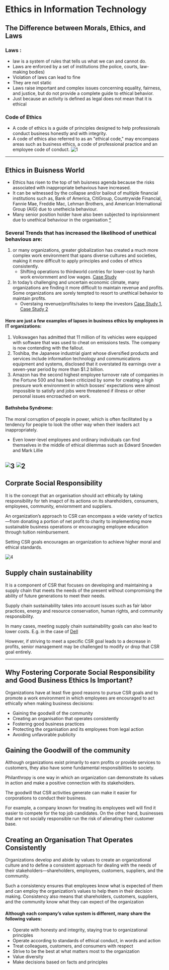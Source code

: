 # Ethics in Information Technology

## The Difference between Morals, Ethics, and Laws
### Laws :
* law is a system of rules that tells us what we can and cannot do. 
* Laws are enforced by a set of institutions (the police, courts, law-making bodies)
* Violation of laws can lead to fine
* They are not static 
* Laws raise important and complex issues concerning equality, fairness, and justice, but do not provide a complete guide to ethical behavior.
* Just because an activity is defined as legal does not mean that it is ethical

### Code of Ethics
* A code of ethics is a guide of principles designed to help professionals conduct business honestly and with integrity.
* A code of ethics also referred to as an "ethical code," may encompass areas such as business ethics, a code of professional practice and an employee code of conduct.
![1](https://user-images.githubusercontent.com/19777060/57395806-dd59a080-717d-11e9-9a1c-51377b604a08.PNG)
---

## Ethics in Buisness World
* Ethics has risen to the top of teh buisness agenda because the risks associated with inappropriate behavious have increased. 
* It can be witnessed by the collapse and/or bailout of multiple financial institutions such as, Bank of America, CitiGroup, Countrywide Financial, Fannie Mae, Freddie Mac, Lehman Brothers, and American International Group (AIG) due to unetheicla behaviour.
* Many senior position holder have also been subjected to inprisionment due to unethical behaviour in the organisation [*](https://www.cnn.com/2015/09/21/us/salmonella-peanut-exec-sentenced)
### Several Trends that has increased the likelihood of unethical behavious are: 
1. or many organizations, greater globalization has created a much more complex work environment that spans diverse cultures and societies, making it more difficult to apply principles and codes of ethics consistently.
    * Shifting operations to thirdworld contries for lower-cost by harsh work enviornment and low wages. [Case Study](https://www.washingtonpost.com/news/the-switch/wp/2016/09/01/as-apples-profits-decline-iphone-factory-workers-suffer-a-new-report-claims/?noredirect=on&utm_term=.1765249560c2)
2. In today’s challenging and uncertain economic climate, many organizations are finding it more difficult to maintain revenue and profits. Some organizations are sorely tempted to resort to unethical behavior to maintain profits.
    * Overstaing revenue/profits/sales to keep the investors [Case Study 1](https://www.theguardian.com/business/2014/oct/23/tesco-profits-black-hole-bigger), [Case Study 2](https://www.caranddriver.com/news/a15346730/streaks-over-fiat-chrysler-admits-to-overstating-u-s-sales-reports/)
#### Here are just a few examples of lapses in business ethics by employees in IT organizations:
1. Volkswagen has admitted that 11 million of its vehicles were equipped with software that was used to cheat on emissions tests. The company is now contending with the fallout.
2. Toshiba, the Japanese industrial giant whose diversified products and services include information technology and communications equipment and systems, disclosed that it overstated its earnings over a seven-year period by more than $1.2 billion.
3. Amazon has the second highest employee turnover rate of companies in the Fortune 500 and has been criticized by some for creating a high pressure work environment in which bosses’ expectations were almost impossible to satisfy and jobs were threatened if illness or other personal issues encroached on work. 
#### Bathsheba Syndrome: 
The moral corruption of people in power, which is often facilitated by a tendency for people to look the other way when their leaders act inappropriately.

* Even lower-level employees and ordinary individuals can find themselves in the middle of ethical dilemmas such as Edward Snowden and Mark Lillie

![3](https://user-images.githubusercontent.com/19777060/57397773-40e5cd00-7182-11e9-8a05-4293f5f50b4e.PNG)
![2](https://user-images.githubusercontent.com/19777060/57397775-43482700-7182-11e9-8cec-0cfebfa728d2.PNG)
---

## Corprate Social Responsibility
It is the concept that an organisation should act ethically by taking responsibility for teh imapct of its actions on its shareholders, consumers, employees, community, enviornment and suppliers. 

An organization’s approach to CSR can encompass a wide variety of tactics—from donating a portion of net profit to charity to implementing more sustainable business operations or encouraging employee education through tuition reimbursement. 

Setting CSR goals encourages an organization to achieve higher moral and ethical standards.

![4](https://user-images.githubusercontent.com/19777060/57397810-5bb84180-7182-11e9-9dac-a21e398f2415.PNG)

## Supply chain sustainability
It is a component of CSR that focuses on developing and maintaining a supply chain that meets the needs of the present without compromising the ability of future generations to meet their needs. 

Supply chain sustainability takes into account issues such as fair labor practices, energy and resource conservation, human rights, and community responsibility.

In many cases, meeting supply chain sustainability goals can also lead to lower costs. E.g. in the case of [Dell](http://i.dell.com/sites/doccontent/corporate/corp-comm/en/Documents/fy15-cr-report.pdf)

However, if striving to meet a specific CSR goal leads to a decrease in profits, senior management may be challenged to modify or drop that CSR goal entirely.

---
## Why Fostering Corporate Social Responsibility and Good Business Ethics Is Important?
Organizations have at least five good reasons to pursue CSR goals and to promote a work environment in which employees are encouraged to act ethically when making business decisions:
* Gaining the goodwill of the community
* Creating an organisation that operates consistently
* Fostering good business practices
* Protecting the organisation and its employees from legal action
* Avoiding unfavorable publicity

## Gaining the Goodwill of the community
Although organizations exist primarily to earn profits or provide services to customers, they also have some fundamental responsibilities to society. 

Philanthropy is one way in which an organization can demonstrate its values in action and make a positive connection with its stakeholders.

The goodwill that CSR activities generate can make it easier for corporations to conduct their business. 

For example, a company known for treating its employees well will find it easier to compete for the top job candidates. On the other hand, businesses that are not socially responsible run the risk of alienating their customer base. 

## Creating an Organisation That Operates Consistently
Organizations develop and abide by values to create an organizational culture and to define a consistent approach for dealing with the needs of their stakeholders—shareholders, employees, customers, suppliers, and the community. 

Such a consistency ensures that employees know what is expected of them and can employ the organization’s values to help them in their decision making. Consistency also means that shareholders, customers, suppliers, and the community know what they can expect of the organization

#### Although each company’s value system is different, many share the following values:
* Operate with honesty and integrity, staying true to organizational principles
* Operate according to standards of ethical conduct, in words and action
* Treat colleagues, customers, and consumers with respect
* Strive to be the best at what matters most to the organization
* Value diversity
* Make decisions based on facts and principles


